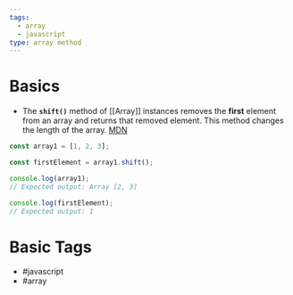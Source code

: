 ```yaml
---
tags:
  - array
  - javascript
type: array method
---
```

# Basics
- The **`shift()`** method of [[Array]] instances removes the **first** element from an array and returns that removed element. This method changes the length of the array. [MDN](https://developer.mozilla.org/en-US/docs/Web/JavaScript/Reference/Global_Objects/Array/shift)
```javascript
const array1 = [1, 2, 3];

const firstElement = array1.shift();

console.log(array1);
// Expected output: Array [2, 3]

console.log(firstElement);
// Expected output: 1

```
# Basic Tags
- #javascript 
- #array 